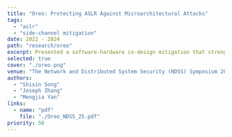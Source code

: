```yaml
---
title: "Oreo: Protecting ASLR Against Microarchitectural Attacks"
tags:
  - "aslr"
  - "side-channel mitigation"
date: 2022 - 2024
path: "research/oreo"
excerpt: Presented a software-hardware co-design mitigation that strengthens ASLR against microarchitectural side-channel attacks.
selected: true
cover: "./oreo.png"
venue: "The Network and Distributed System Security (NDSS) Symposium 2025"
authors:
  - "Shixin Song"
  - "Joseph Zhang"
  - "Mengjia Yan"
links:
  - name: "pdf"
    file: "./Oreo_NDSS_25.pdf"
priority: 50
---
```

